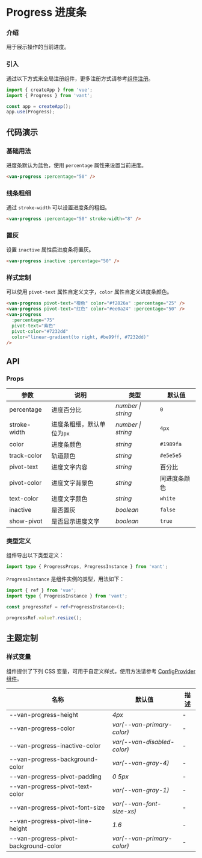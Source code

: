 # Progress 进度条

### 介绍

用于展示操作的当前进度。

### 引入

通过以下方式来全局注册组件，更多注册方式请参考[组件注册](#/zh-CN/advanced-usage#zu-jian-zhu-ce)。

```js
import { createApp } from 'vue';
import { Progress } from 'vant';

const app = createApp();
app.use(Progress);
```

## 代码演示

### 基础用法

进度条默认为蓝色，使用 `percentage` 属性来设置当前进度。

```html
<van-progress :percentage="50" />
```

### 线条粗细

通过 `stroke-width` 可以设置进度条的粗细。

```html
<van-progress :percentage="50" stroke-width="8" />
```

### 置灰

设置 `inactive` 属性后进度条将置灰。

```html
<van-progress inactive :percentage="50" />
```

### 样式定制

可以使用 `pivot-text` 属性自定义文字，`color` 属性自定义进度条颜色。

```html
<van-progress pivot-text="橙色" color="#f2826a" :percentage="25" />
<van-progress pivot-text="红色" color="#ee0a24" :percentage="50" />
<van-progress
  :percentage="75"
  pivot-text="紫色"
  pivot-color="#7232dd"
  color="linear-gradient(to right, #be99ff, #7232dd)"
/>
```

## API

### Props

| 参数 | 说明 | 类型 | 默认值 |
| --- | --- | --- | --- |
| percentage | 进度百分比 | _number \| string_ | `0` |
| stroke-width | 进度条粗细，默认单位为`px` | _number \| string_ | `4px` |
| color | 进度条颜色 | _string_ | `#1989fa` |
| track-color | 轨道颜色 | _string_ | `#e5e5e5` |
| pivot-text | 进度文字内容 | _string_ | 百分比 |
| pivot-color | 进度文字背景色 | _string_ | 同进度条颜色 |
| text-color | 进度文字颜色 | _string_ | `white` |
| inactive | 是否置灰 | _boolean_ | `false` |
| show-pivot | 是否显示进度文字 | _boolean_ | `true` |

### 类型定义

组件导出以下类型定义：

```ts
import type { ProgressProps, ProgressInstance } from 'vant';
```

`ProgressInstance` 是组件实例的类型，用法如下：

```ts
import { ref } from 'vue';
import type { ProgressInstance } from 'vant';

const progressRef = ref<ProgressInstance>();

progressRef.value?.resize();
```

## 主题定制

### 样式变量

组件提供了下列 CSS 变量，可用于自定义样式，使用方法请参考 [ConfigProvider 组件](#/zh-CN/config-provider)。

| 名称                                  | 默认值                      | 描述 |
| ------------------------------------- | --------------------------- | ---- |
| --van-progress-height                 | _4px_                       | -    |
| --van-progress-color                  | _var(--van-primary-color)_  | -    |
| --van-progress-inactive-color         | _var(--van-disabled-color)_ | -    |
| --van-progress-background-color       | _var(--van-gray-4)_         | -    |
| --van-progress-pivot-padding          | _0 5px_                     | -    |
| --van-progress-pivot-text-color       | _var(--van-gray-1)_         | -    |
| --van-progress-pivot-font-size        | _var(--van-font-size-xs)_   | -    |
| --van-progress-pivot-line-height      | _1.6_                       | -    |
| --van-progress-pivot-background-color | _var(--van-primary-color)_  | -    |
